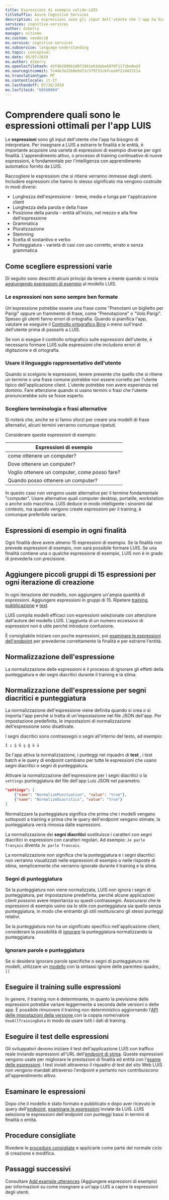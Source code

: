 ```yaml
---
title: Espressioni di esempio valide-LUIS
titleSuffix: Azure Cognitive Services
description: Le espressioni sono gli input dell'utente che l'app ha bisogno di interpretare. Raccogliere le frasi che si ritiene verranno immesse dagli utenti. Includere espressioni con lo stesso significato ma con una costruzione diversa in termini di lunghezza e posizione delle parole.
services: cognitive-services
author: diberry
manager: nitinme
ms.custom: seodec18
ms.service: cognitive-services
ms.subservice: language-understanding
ms.topic: conceptual
ms.date: 05/07/2019
ms.author: diberry
ms.openlocfilehash: 43f4b289bb2d072961eb3dabe6970f11726e0ed3
ms.sourcegitcommit: 7c4de3e22b8e9d71c579f31cbfcea9f22d43721a
ms.translationtype: MT
ms.contentlocale: it-IT
ms.lasthandoff: 07/26/2019
ms.locfileid: "68560604"
---
```

# <a name="understand-what-good-utterances-are-for-your-luis-app"></a>Comprendere quali sono le espressioni ottimali per l'app LUIS

Le **espressioni** sono gli input dell'utente che l'app ha bisogno di interpretare. Per insegnare a LUIS a estrarre le finalità e le entità, è importante acquisire una varietà di espressioni di esempio diverse per ogni finalità. L'apprendimento attivo, o processo di training continuativo di nuove espressioni, è fondamentale per l'intelligenza con apprendimento automatico fornito da LUIS.

Raccogliere le espressioni che si ritiene verranno immesse dagli utenti. Includere espressioni che hanno lo stesso significato ma vengono costruite in modi diversi:

* Lunghezza dell'espressione - breve, media e lunga per l'applicazione client
* Lunghezza della parola e della frase 
* Posizione della parola - entità all'inizio, nel mezzo e alla fine dell'espressione
* Grammatica 
* Pluralizzazione
* Stemming
* Scelta di sostantivo e verbo
* Punteggiatura - varietà di casi con uso corretto, errato e senza grammatica

## <a name="how-to-choose-varied-utterances"></a>Come scegliere espressioni varie

Di seguito sono descritti alcuni principi da tenere a mente quando si inizia [aggiungendo espressioni di esempio](luis-how-to-add-example-utterances.md) al modello LUIS.

### <a name="utterances-arent-always-well-formed"></a>Le espressioni non sono sempre ben formate

Un'espressione potrebbe essere una frase come "Prenotami un biglietto per Parigi" oppure un frammento di frase, come "Prenotazione" o "Volo Parigi".  Spesso gli utenti fanno errori di ortografia. Quando si pianifica l'app, valutare se eseguire il [Controllo ortografico Bing](luis-tutorial-bing-spellcheck.md) o meno sull'input dell'utente prima di passarlo a LUIS. 

Se non si esegue il controllo ortografico sulle espressioni dell'utente, è necessario formare LUIS sulle espressioni che includono errori di digitazione e di ortografia.

### <a name="use-the-representative-language-of-the-user"></a>Usare il linguaggio rappresentativo dell'utente

Quando si scelgono le espressioni, tenere presente che quello che si ritiene un termine o una frase comune potrebbe non essere corretto per l'utente tipico dell'applicazione client. L'utente potrebbe non avere esperienza nel dominio. Fare attenzione quando si usano termini o frasi che l'utente pronuncerebbe solo se fosse esperto.

### <a name="choose-varied-terminology-as-well-as-phrasing"></a>Scegliere terminologia e frasi alternative

Si noterà che, anche se si fanno sforzi per creare una modelli di frase alternativi, alcuni termini verranno comunque ripetuti.

Considerare queste espressioni di esempio:

|Espressioni di esempio|
|--|
|come ottenere un computer?|
|Dove ottenere un computer?|
|Voglio ottenere un computer, come posso fare?|
|Quando posso ottenere un computer?| 

In questo caso non vengono usate alternative per il termine fondamentale "computer". Usare alternative quali computer desktop, portatile, workstation o anche solo macchina. LUIS deduce in modo intelligente i sinonimi dal contesto, ma quando vengono create espressioni per il training, è comunque preferibile variare.

## <a name="example-utterances-in-each-intent"></a>Espressioni di esempio in ogni finalità

Ogni finalità deve avere almeno 15 espressioni di esempio. Se la finalità non prevede espressioni di esempio, non sarà possibile formare LUIS. Se una finalità contiene una o qualche espressione di esempio, LUIS non è in grado di prevederla con precisione. 

## <a name="add-small-groups-of-15-utterances-for-each-authoring-iteration"></a>Aggiungere piccoli gruppi di 15 espressioni per ogni iterazione di creazione

In ogni iterazione del modello, non aggiungere un'ampia quantità di espressioni. Aggiungere espressioni in gruppi di 15. Ripetere [training](luis-how-to-train.md), [pubblicazione](luis-how-to-publish-app.md) e [test](luis-interactive-test.md).  

LUIS compila modelli efficaci con espressioni selezionate con attenzione dall'autore del modello LUIS. L'aggiunta di un numero eccessivo di espressioni non è utile perché introduce confusione.  

È consigliabile iniziare con poche espressioni, poi [esaminare le espressioni dell'endpoint](luis-how-to-review-endpoint-utterances.md) per prevederne correttamente la finalità e per estrarre l'entità.

## <a name="utterance-normalization"></a>Normalizzazione dell'espressione

La normalizzazione delle espressioni è il processo di ignorare gli effetti della punteggiatura e dei segni diacritici durante il training e la stima.

## <a name="utterance-normalization-for-diacritics-and-punctuation"></a>Normalizzazione dell'espressione per segni diacritici e punteggiatura

La normalizzazione dell'espressione viene definita quando si crea o si importa l'app perché si tratta di un'impostazione nel file JSON dell'app. Per impostazione predefinita, le impostazioni di normalizzazione dell'espressione sono disattivate. 

I segni diacritici sono contrassegni o segni all'interno del testo, ad esempio: 

```
İ ı Ş Ğ ş ğ ö ü
```

Se l'app attiva la normalizzazione, i punteggi nel riquadro di **test** , i test batch e le query di endpoint cambiano per tutte le espressioni che usano segni diacritici o segni di punteggiatura.

Attivare la normalizzazione dell'espressione per i segni diacritici o la `settings` punteggiatura del file dell'app Luis JSON nel parametro.

```JSON
"settings": [
    {"name": "NormalizePunctuation", "value": "true"},
    {"name": "NormalizeDiacritics", "value": "true"}
] 
```

Normalizzare  la punteggiatura significa che prima che i modelli vengano sottoposti a training e prima che le query dell'endpoint vengano stimate, la punteggiatura verrà rimossa dalle espressioni. 

La normalizzazione dei **segni diacritici** sostituisce i caratteri con segni diacritici in espressioni con caratteri regolari. Ad esempio: `Je parle français` diventa `Je parle francais`. 

La normalizzazione non significa che la punteggiatura e i segni diacritici non verranno visualizzati nelle espressioni di esempio o nelle risposte di stima, semplicemente che verranno ignorate durante il training e la stima.


### <a name="punctuation-marks"></a>Segni di punteggiatura

Se la punteggiatura non viene normalizzata, LUIS non ignora i segni di punteggiatura, per impostazione predefinita, perché alcune applicazioni client possono avere importanza su questi contrassegni. Assicurarsi che le espressioni di esempio usino sia lo stile con punteggiatura sia quello senza punteggiatura, in modo che entrambi gli stili restituiscano gli stessi punteggi relativi. 

Se la punteggiatura non ha un significato specifico nell'applicazione client, considerare la possibilità di [ignorare](#utterance-normalization) la punteggiatura normalizzando la punteggiatura. 

### <a name="ignoring-words-and-punctuation"></a>Ignorare parole e punteggiatura

Se si desidera ignorare parole specifiche o segni di punteggiatura nei modelli, utilizzare un [modello](luis-concept-patterns.md#pattern-syntax) con la sintassi ignore delle parentesi quadre,.  `[]` 

## <a name="training-utterances"></a>Eseguire il training sulle espressioni

In genere, il training non è determinante, in quanto la previsione delle espressioni potrebbe variare leggermente a seconda delle versioni o delle app. È possibile rimuovere il training non deterministico aggiornando l'[API delle impostazioni della versione ](https://westus.dev.cognitive.microsoft.com/docs/services/5890b47c39e2bb17b84a55ff/operations/versions-update-application-version-settings) con la coppia nome/valore `UseAllTrainingData` in modo da usare tutti i dati di training.

## <a name="testing-utterances"></a>Eseguire il test delle espressioni 

Gli sviluppatori devono iniziare il test dell'applicazione LUIS con traffico reale inviando espressioni all'URL dell'[endpoint di stima](luis-how-to-azure-subscription.md). Queste espressioni vengono usate per migliorare le prestazioni di finalità ed entità con l'[esame delle espressioni](luis-how-to-review-endpoint-utterances.md). I test inviati attraverso il riquadro di test del sito Web LUIS non vengono mandati attraverso l'endpoint e pertanto non contribuiscono all'apprendimento attivo. 

## <a name="review-utterances"></a>Esaminare le espressioni

Dopo che il modello è stato formato e pubblicato e dopo aver ricevuto le query dell'[endpoint](luis-glossary.md#endpoint), [esaminare le espressioni](luis-how-to-review-endpoint-utterances.md) inviate da LUIS. LUIS seleziona le espressioni dell'endpoint con punteggi bassi in termini di finalità o entità. 

## <a name="best-practices"></a>Procedure consigliate

Rivedere le [procedure consigliate](luis-concept-best-practices.md) e applicarle come parte del normale ciclo di creazione e modifica.

## <a name="next-steps"></a>Passaggi successivi
Consultare [Add example utterances](luis-how-to-add-example-utterances.md) (Aggiungere espressioni di esempio) per informazioni su come insegnare a un'app LUIS a capire le espressioni degli utenti.

